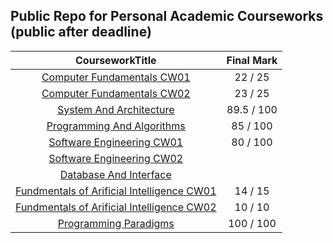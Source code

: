 ## Public Repo for Personal Academic Courseworks (public after deadline)
| CourseworkTitle | Final Mark |
| :------: | :------: |
| [Computer Fundamentals CW01](https://github.com/imaginebreake/Academic-Courseworks-Public/tree/master/cf_cw1) | 22 / 25 |
| [Computer Fundamentals CW02](https://github.com/imaginebreake/Academic-Courseworks-Public/tree/master/cf_cw2) | 23 / 25 |
| [System And Architecture](https://github.com/imaginebreake/Academic-Courseworks-Public/tree/master/sys_arch_cw) | 89.5 / 100 |
| [Programming And Algorithms](https://github.com/imaginebreake/Academic-Courseworks-Public/tree/master/pga_cw4) | 85 / 100 |
| [Software Engineering CW01](https://github.com/imaginebreake/Academic-Courseworks-Public/tree/master/se) | 80 / 100 |
| [Software Engineering CW02](https://github.com/imaginebreake/Academic-Courseworks-Public/tree/master/se) |  |
| [Database And Interface](https://github.com/imaginebreake/Academic-Courseworks-Public/tree/master/dbi_cw2) |  |
| [Fundmentals of Arificial Intelligence CW01](https://github.com/imaginebreake/Academic-Courseworks-Public/tree/master/ai_cw1) | 14 / 15 |
| [Fundmentals of Arificial Intelligence CW02](https://github.com/imaginebreake/Academic-Courseworks-Public/tree/master/ai_cw2) | 10 / 10 |
| [Programming Paradigms](https://github.com/imaginebreake/Academic-Courseworks-Public/tree/master/pgp_fp) | 100 / 100 |

